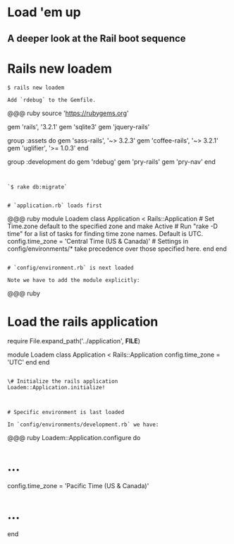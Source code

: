 # Load 'em up

## A deeper look at the Rail boot sequence

# Rails new loadem

~~~~
$ rails new loadem

Add `rdebug` to the Gemfile.

~~~~
@@@ ruby
source 'https://rubygems.org'

gem 'rails', '3.2.1'
gem 'sqlite3'
gem 'jquery-rails'

group :assets do
  gem 'sass-rails',   '~> 3.2.3'
  gem 'coffee-rails', '~> 3.2.1'
  gem 'uglifier', '>= 1.0.3'
end

group :development do
  gem 'rdebug'
  gem 'pry-rails'
  gem 'pry-nav'
end
~~~~


`$ rake db:migrate`


# `application.rb` loads first

~~~~
@@@ ruby
module Loadem
  class Application < Rails::Application
    # Set Time.zone default to the specified zone and make Active
    # Run "rake -D time" for a list of tasks for finding time zone names. Default is UTC.
    config.time_zone = 'Central Time (US & Canada)'
    # Settings in config/environments/* take precedence over those specified here. 
  end
end
~~~~

# `config/environment.rb` is next loaded

Note we have to add the module explicitly:

~~~~
@@@ ruby
# Load the rails application
require File.expand_path('../application', __FILE__)

module Loadem
  class Application < Rails::Application
    config.time_zone = 'UTC'
  end
end
~~~~

\# Initialize the rails application
Loadem::Application.initialize!



# Specific environment is last loaded 

In `config/environments/development.rb` we have:

~~~~
@@@ ruby
Loadem::Application.configure do
  # ...
  config.time_zone = 'Pacific Time (US & Canada)' 
  # ...
end
~~~~




